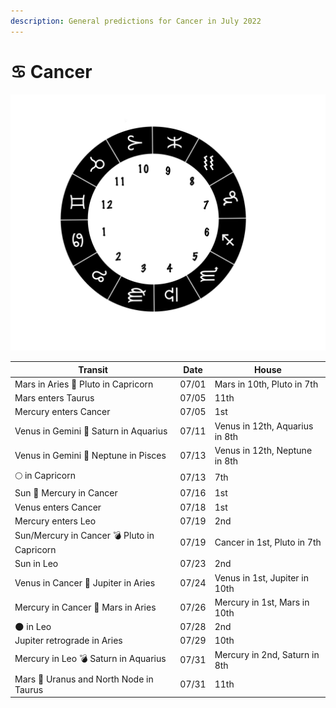 ```yaml
---
description: General predictions for Cancer in July 2022
---
```


# ♋ Cancer



![](../../.gitbook/assets/cancer.png)



| Transit                                     | Date  | House                          |
| ------------------------------------------- | ----- | ------------------------------ |
| Mars in Aries 🔲 Pluto in Capricorn         | 07/01 | Mars in 10th, Pluto in 7th     |
| Mars enters Taurus                          | 07/05 | 11th                           |
| Mercury enters Cancer                       | 07/05 | 1st                            |
| Venus in Gemini 🔺 Saturn in Aquarius       | 07/11 | Venus in 12th, Aquarius in 8th |
| Venus in Gemini 🔲 Neptune in Pisces        | 07/13 | Venus in 12th, Neptune in 8th  |
|  🌕 in Capricorn                            | 07/13 | 7th                            |
| Sun 🖤 Mercury in Cancer                    | 07/16 | 1st                            |
| Venus enters Cancer                         | 07/18 | 1st                            |
| Mercury enters Leo                          | 07/19 | 2nd                            |
| Sun/Mercury in Cancer 💣 Pluto in Capricorn | 07/19 | Cancer in 1st, Pluto in 7th    |
| Sun in Leo                                  | 07/23 | 2nd                            |
| Venus in Cancer 🔲 Jupiter in Aries         | 07/24 | Venus in 1st, Jupiter in 10th  |
| Mercury in Cancer 🔲 Mars in Aries          | 07/26 | Mercury in 1st, Mars in 10th   |
| 🌑 in Leo                                   | 07/28 | 2nd                            |
| Jupiter retrograde in Aries                 | 07/29 | 10th                           |
| Mercury in Leo 💣 Saturn in Aquarius        | 07/31 | Mercury in 2nd, Saturn in 8th  |
| Mars 🖤 Uranus and North Node in Taurus     | 07/31 | 11th                           |





###
